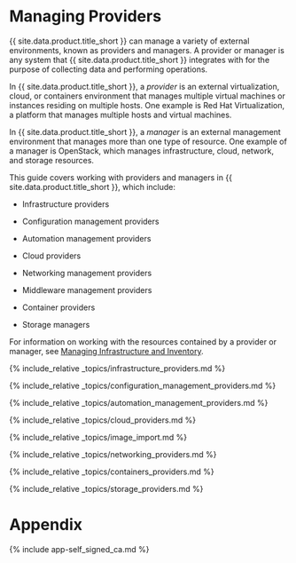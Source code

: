 ---
---

# Managing Providers

{{ site.data.product.title_short }} can manage a variety of external environments, known as providers and managers. A provider or manager is any system that {{ site.data.product.title_short }} integrates with for the purpose of collecting data and performing operations.

In {{ site.data.product.title_short }}, a *provider* is an external virtualization, cloud, or containers environment that manages multiple virtual machines
or instances residing on multiple hosts. One example is Red Hat Virtualization, a platform that manages multiple hosts and virtual machines.

In {{ site.data.product.title_short }}, a *manager* is an external management environment that manages more than one type of resource. One example of a manager is OpenStack, which manages infrastructure, cloud, network, and storage resources.

This guide covers working with providers and managers in
{{ site.data.product.title_short }}, which include:

  - Infrastructure providers

  - Configuration management providers

  - Automation management providers

  - Cloud providers

  - Networking management providers

  - Middleware management providers

  - Container providers

  - Storage managers

For information on working with the resources contained by a provider or manager, see [Managing Infrastructure and Inventory](../managing_infrastructure_and_inventory/index.html).

{% include_relative _topics/infrastructure_providers.md %}

{% include_relative _topics/configuration_management_providers.md %}

{% include_relative _topics/automation_management_providers.md %}

{% include_relative _topics/cloud_providers.md %}

{% include_relative _topics/image_import.md %}

{% include_relative _topics/networking_providers.md %}

{% include_relative _topics/containers_providers.md %}

{% include_relative _topics/storage_providers.md %}

# Appendix

{% include app-self_signed_ca.md %}
